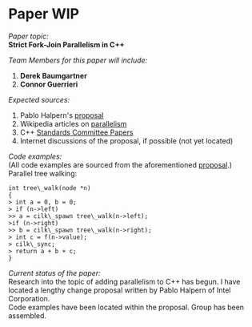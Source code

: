 Paper WIP
=========
  
*Paper topic:*  
**Strict Fork-Join Parallelism in C++**  

*Team Members for this paper will include:*  
1. **Derek Baumgartner**  
2. **Connor Guerrieri**  
  
*Expected sources:*  
1. Pablo Halpern's [proposal][]  
2. Wikipedia articles on [parallelism][]  
3. C++ [Standards Committee Papers][]  
4. Internet discussions of the proposal, if possible (not yet located) 

*Code examples:*  
(All code examples are sourced from the aforementioned [proposal][].)  
Parallel tree walking:  
~~~~~~~~~~~~~~  
int tree\_walk(node *n)
{  
> int a = 0, b = 0;  
> if (n->left)  
>> a = cilk\_spawn tree\_walk(n->left);  
>if (n->right)  
>> b = cilk\_spawn tree\_walk(n->right);  
> int c = f(n->value);  
> cilk\_sync;  
> return a + b + c;  
}  
~~~~~~~~~~~~~~

*Current status of the paper:*  
Research into the topic of adding parallelism to C++ has begun. I have located a lengthy change proposal written by Pablo Halpern of Intel Corporation.  
Code examples have been located within the proposal. Group has been assembled.

[Standards Committee Papers]: http://www.open-std.org/jtc1/sc22/wg21/docs/papers/
[proposal]: http://www.open-std.org/jtc1/sc22/wg21/docs/papers/2012/n3409.pdf
[parallelism]: http://en.wikipedia.org/wiki/Parallel_computing
